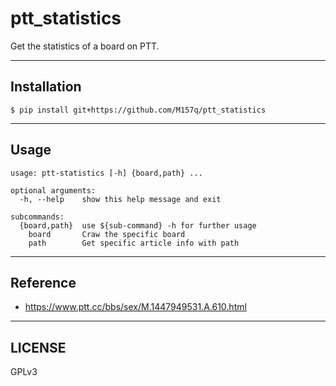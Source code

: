 # ptt_statistics  
  
Get the statistics of a board on PTT.  
  
---  
  
## Installation  
  
`$ pip install git+https://github.com/M157q/ptt_statistics`  
  
---  
  
## Usage  
  
```  
usage: ptt-statistics [-h] {board,path} ...  
  
optional arguments:  
  -h, --help    show this help message and exit  
  
subcommands:  
  {board,path}  use ${sub-command} -h for further usage  
    board       Craw the specific board  
    path        Get specific article info with path  
```  
  
---  
  
## Reference  
  
+ <https://www.ptt.cc/bbs/sex/M.1447949531.A.610.html>  
  
---  
  
## LICENSE  
  
GPLv3  
